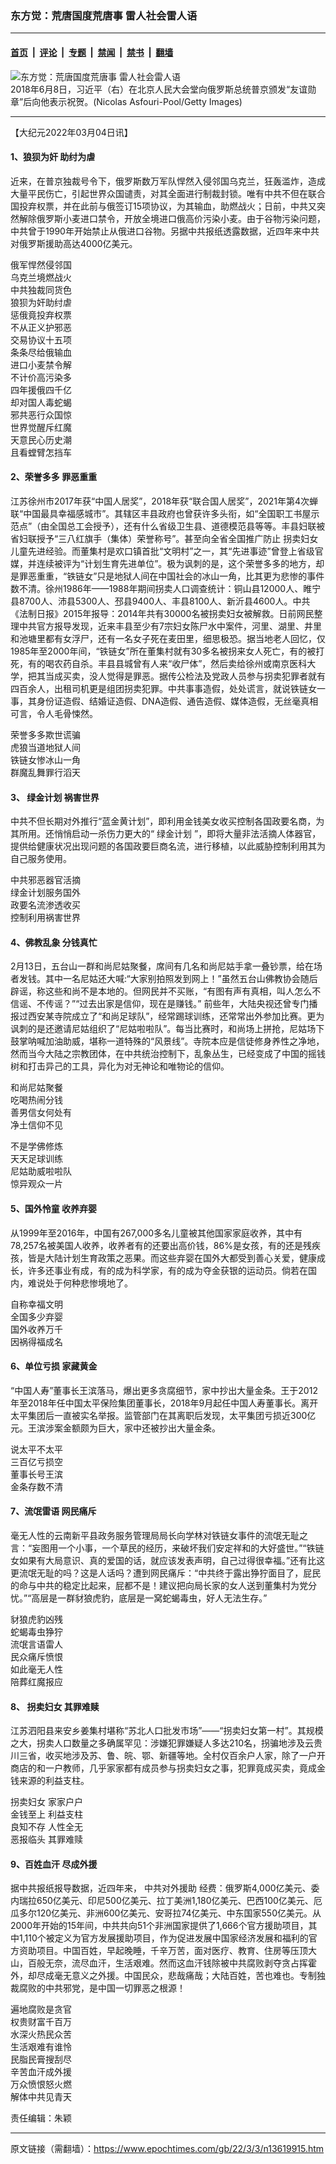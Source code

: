 ### 东方觉：荒唐国度荒唐事 雷人社会雷人语

---

#### [首页](../../../..?n13619915) &nbsp;|&nbsp; [评论](../../../../../epoch-comment?n13619915) &nbsp;|&nbsp; [专题](../../../../../epoch-special?n13619915) &nbsp;|&nbsp; [禁闻](../../../../../epoch-news?n13619915) &nbsp;|&nbsp; [禁书](../../../../../books?n13619915) &nbsp;|&nbsp; [翻墙](https://github.com/gfw-breaker/nogfw/blob/master/README.md?n13619915)


<div><img alt="东方觉：荒唐国度荒唐事 雷人社会雷人语" class="attachment-djy_600_400 size-djy_600_400 wp-post-image" src="https://i.epochtimes.com/assets/uploads/2022/02/id13557279-GettyImages-969746446-600x400.jpeg"/>
<div class="caption">
 2018年6月8日，习近平（右）在北京人民大会堂向俄罗斯总统普京颁发“友谊勋章”后向他表示祝贺。(Nicolas Asfouri-Pool/Getty Images)
</div></div><hr/><div class="post_content" id="artbody" itemprop="articleBody">
 <!-- article content begin -->
 <p>
  【大纪元2022年03月04日讯】
 </p>
 <h4>
  1、狼狈为奸 助纣为虐
 </h4>
 <p>
  近来，在普京独裁号令下，俄罗斯数万军队悍然入侵邻国乌克兰，狂轰滥炸，造成大量平民伤亡，引起世界众国谴责，对其全面进行制裁封锁。唯有中共不但在联合国投弃权票，并在此前与俄签订15项协议，为其输血，助燃战火；日前，中共又突然解除俄罗斯小麦进口禁令，开放全境进口俄高价污染小麦。由于谷物污染问题，中共曾于1990年开始禁止从俄进口谷物。另据中共报纸透露数据，近四年来中共对俄罗斯援助高达4000亿美元。
 </p>
 <p>
  俄军悍然侵邻国
  <br/>
  乌克兰境燃战火
  <br/>
  中共独裁同货色
  <br/>
  狼狈为奸助纣虐
  <br/>
  惩俄竟投弃权票
  <br/>
  不从正义护邪恶
  <br/>
  交易协议十五项
  <br/>
  条条尽给俄输血
  <br/>
  进口小麦禁令解
  <br/>
  不计价高污染多
  <br/>
  四年援俄四千亿
  <br/>
  却对国人毒蛇蝎
  <br/>
  邪共恶行众国惊
  <br/>
  世界觉醒斥红魔
  <br/>
  天意民心历史潮
  <br/>
  且看螳臂怎挡车
 </p>
 <h4>
  2、荣誉多多 罪恶重重
 </h4>
 <p>
  江苏徐州市2017年获“中国人居奖”，2018年获“联合国人居奖”，2021年第4次蝉联“中国最具幸福感城市”。其辖区丰县政府也曾获许多头衔，如“全国职工书屋示范点”（由全国总工会授予），还有什么省级卫生县、道德模范县等等。丰县妇联被省妇联授予“三八红旗手（集体）荣誉称号”。甚至向全省全国推广防止
  <ok href="https://www.epochtimes.com/gb/tag/%E6%8B%90%E5%8D%96%E5%A6%87%E5%A5%B3.html">
   拐卖妇女
  </ok>
  儿童先进经验。而董集村是欢口镇首批“文明村”之一，其“先进事迹”曾登上省级官媒，并连续被评为“计划生育先进单位”。极为讽刺的是，这个荣誉多多的地方，却是罪恶重重，“铁链女”只是地狱人间在中国社会的冰山一角，比其更为悲惨的事件数不清。徐州1986年——1988年期间拐卖人口调查统计：铜山县12000人、睢宁县8700人、沛县5300人、邳县9400人、丰县8100人、新沂县4600人。中共《法制日报》2015年报导：2014年共有30000名被拐卖妇女被解救。日前网民整理中共官方报导发现，近来丰县至少有7宗妇女陈尸水中案件，河里、湖里、井里和池塘里都有女浮尸，还有一名女子死在麦田里，细思极恐。据当地老人回忆，仅1985年至2000年间，“铁链女”所在董集村就有30多名被拐来女人死亡，有的被打死，有的喝农药自杀。丰县县城曾有人来“收尸体”，然后卖给徐州或南京医科大学，把其当成买卖，没人觉得是罪恶。据传公检法及党政人员参与拐卖犯罪者就有四百余人，出租司机更是组团拐卖犯罪。中共事事造假，处处谎言，就说铁链女一事，其身份证造假、结婚证造假、DNA造假、通告造假、媒体造假，无丝毫真相可言，令人毛骨悚然。
 </p>
 <p>
  荣誉多多欺世谎骗
  <br/>
  虎狼当道地狱人间
  <br/>
  铁链女惨冰山一角
  <br/>
  群魔乱舞罪行滔天
 </p>
 <h4>
  3、
  <ok href="https://www.epochtimes.com/gb/tag/%E7%BB%BF%E9%87%91%E8%AE%A1%E5%88%92.html">
   绿金计划
  </ok>
  祸害世界
 </h4>
 <p>
  中共不但长期对外推行“蓝金黄计划”，即利用金钱美女收买控制各国政要名商，为其所用。还悄悄启动一杀伤力更大的“
  <ok href="https://www.epochtimes.com/gb/tag/%E7%BB%BF%E9%87%91%E8%AE%A1%E5%88%92.html">
   绿金计划
  </ok>
  ”，即将大量非法活摘人体器官，提供给健康状况出现问题的各国政要巨商名流，进行移植，以此威胁控制利用其为自己服务使用。
 </p>
 <p>
  中共邪恶器官活摘
  <br/>
  绿金计划服务国外
  <br/>
  政要名流渗透收买
  <br/>
  控制利用祸害世界
 </p>
 <h4>
  4、佛教乱象 分钱真忙
 </h4>
 <p>
  2月13日，五台山一群和尚尼姑聚餐，席间有几名和尚尼姑手拿一叠钞票，给在场者发钱。其中一名尼姑还大喊:“大家别拍照发到网上！”虽然五台山佛教协会随后辟谣，称这些和尚不是本地的。但网民并不买账，“有图有声有真相，叫人怎么不信谣、不传谣？”“过去出家是信仰，现在是赚钱。” 前些年，大陆央视还曾专门播报过西安某寺院成立了“和尚足球队”，经常踢球训练，还常常出外参加比赛。更为讽刺的是还邀请尼姑组织了“尼姑啦啦队”。每当比赛时，和尚场上拼抢，尼姑场下鼓掌呐喊加油助威，堪称一道特殊的“风景线”。寺院本应是信徒修身养性之净地，然而当今大陆之宗教团体，在中共统治控制下，乱象丛生，已经变成了中国的摇钱树和打击异己的工具，异化为对无神论和唯物论的信仰。
 </p>
 <p>
  和尚尼姑聚餐
  <br/>
  吃喝热闹分钱
  <br/>
  善男信女何处有
  <br/>
  净土信仰不见
 </p>
 <p>
  不是学佛修炼
  <br/>
  天天足球训练
  <br/>
  尼姑助威啦啦队
  <br/>
  惊异观众一片
 </p>
 <h4>
  5、国外怜童 收养弃婴
 </h4>
 <p>
  从1999年至2016年，中国有267,000多名儿童被其他国家家庭收养，其中有78,257名被美国人收养，收养者有的还要出高价钱，86%是女孩，有的还是残疾孩，皆是大陆计划生育政策之恶果。而这些弃婴在国外大都受到善心关爱，健康成长，许多还事业有成，有的成为科学家，有的成为夺金获银的运动员。倘若在国内，难说处于何种悲惨境地了。
 </p>
 <p>
  自称幸福文明
  <br/>
  全国多少弃婴
  <br/>
  国外收养万千
  <br/>
  因祸得福成名
 </p>
 <h4>
  6、单位亏损 家藏黄金
 </h4>
 <p>
  “中国人寿”董事长王滨落马，爆出更多贪腐细节，家中抄出大量金条。王于2012年至2018年任中国太平保险集团董事长，2018年9月起任中国人寿董事长。离开太平集团后一直被实名举报。监管部门在其离职后发现，太平集团亏损近300亿元。王滨涉案金额颇为巨大，家中还被抄出大量金条。
 </p>
 <p>
  说太平不太平
  <br/>
  三百亿亏损空
  <br/>
  董事长号王滨
  <br/>
  金条存数不清
 </p>
 <h4>
  7、流氓雷语 网民痛斥
 </h4>
 <p>
  毫无人性的云南新平县政务服务管理局局长向学林对铁链女事件的流氓无耻之言：“妄图用一个小事，一个草民的经历，来破坏我们安定祥和的大好盛世。”“铁链女如果有大局意识、真的爱国的话，就应该发表声明，自己过得很幸福。”还有比这更流氓无耻的吗？这是人话吗？遭到网民痛斥：“中共终于露出狰狞面目了，屁民的命与中共的稳定比起来，屁都不是！建议把向局长家的女人送到董集村为党分忧。”“高层是一群豺狼虎豹，底层是一窝蛇蝎毒虫，好人无法生存。”
 </p>
 <p>
  豺狼虎豹凶残
  <br/>
  蛇蝎毒虫狰狞
  <br/>
  流氓言语雷人
  <br/>
  民众痛斥愤恨
  <br/>
  如此毫无人性
  <br/>
  陪葬红魔报应
 </p>
 <h4>
  8、
  <ok href="https://www.epochtimes.com/gb/tag/%E6%8B%90%E5%8D%96%E5%A6%87%E5%A5%B3.html">
   拐卖妇女
  </ok>
  其罪难赎
 </h4>
 <p>
  江苏泗阳县来安乡姜集村堪称“苏北人口批发市场”——“拐卖妇女第一村”。其规模之大，拐卖人口数量之多确属罕见：涉嫌犯罪嫌疑人多达210名，拐骗地涉及云贵川三省，收买地涉及苏、鲁、皖、鄂、新疆等地。全村仅百余户人家，除了一户开商店的和一户教师，几乎家家都有成员参与拐卖妇女之事，犯罪竟成买卖，竟成金钱来源的利益支柱。
 </p>
 <p>
  拐卖妇女 家家户户
  <br/>
  金钱至上 利益支柱
  <br/>
  良知不存 人性全无
  <br/>
  恶报临头 其罪难赎
 </p>
 <h4>
  9、百姓血汗 尽成外援
 </h4>
 <p>
  据中共报纸报导数据，近四年来，
  <ok href="https://www.epochtimes.com/gb/tag/%E4%B8%AD%E5%85%B1%E5%AF%B9%E5%A4%96%E6%8F%B4%E5%8A%A9.html">
   中共对外援助
  </ok>
  经费：俄罗斯4,000亿美元、委内瑞拉650亿美元、印尼500亿美元、拉丁美洲1,180亿美元、巴西100亿美元、厄瓜多尔120亿美元、非洲600亿美元、安哥拉74亿美元、中东国家550亿美元。从2000年开始的15年间，中共共向51个非洲国家提供了1,666个官方援助项目，其中1,110个被定义为官方发展援助项目，作为促进发展中国家经济发展和福利的官方资助项目。中国百姓，早起晚睡，千辛万苦，面对医疗、教育、住房等压顶大山，百般无奈，流尽血汗，生活艰难。然而这血汗钱除被中共腐败剥夺贪占挥霍外，却尽成毫无意义之外援。中国民众，悲哉痛哉；大陆百姓，苦也难也。专制独裁腐败的中共邪党，是中国一切罪恶之根源！
 </p>
 <p>
  遍地腐败是贪官
  <br/>
  权贵财富千百万
  <br/>
  水深火热民众苦
  <br/>
  生活艰难有谁怜
  <br/>
  民脂民膏搜刮尽
  <br/>
  辛苦血汗成外援
  <br/>
  万众愤恨怒火燃
  <br/>
  解体中共见青天
 </p>
 <p>
  责任编辑：朱颖
 </p>
 <!-- article content end -->
 <div id="below_article_ad">
 </div>
</div>


---

原文链接（需翻墙）：https://www.epochtimes.com/gb/22/3/3/n13619915.htm